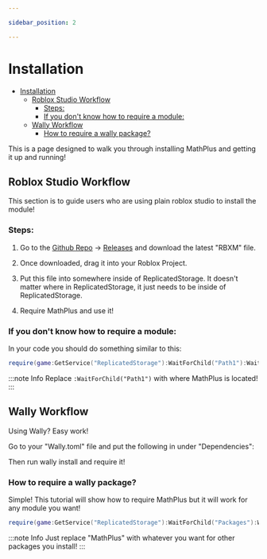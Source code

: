 ```yaml
---

sidebar_position: 2

---
```


# Installation

- [Installation](#installation)
  - [Roblox Studio Workflow](#roblox-studio-workflow)
    - [Steps:](#steps)
    - [If you don't know how to require a module:](#if-you-dont-know-how-to-require-a-module)
  - [Wally Workflow](#wally-workflow)
    - [How to require a wally package?](#how-to-require-a-wally-package)

This is a page designed to walk you through installing MathPlus and getting it up and running!

## Roblox Studio Workflow

This section is to guide users who are using plain roblox studio to install the module!

### Steps:

1. Go to the [Github Repo](https://github.com/iSophes/MathPlus) -> [Releases](https://github.com/iSophes/mathplus/releases) and download the latest "RBXM" file.

2. Once downloaded, drag it into your Roblox Project. 
   
3. Put this file into somewhere inside of ReplicatedStorage. It doesn't matter where in ReplicatedStorage, it just needs to be inside of ReplicatedStorage.

4. Require MathPlus and use it!

### If you don't know how to require a module:

In your code you should do something similar to this:

```lua
require(game:GetService("ReplicatedStorage"):WaitForChild("Path1"):WaitForChild("Path2"):WaitForChild("MathPlus"))
```

:::note Info
Replace `:WaitForChild("Path1")` with where MathPlus is located!
:::

## Wally Workflow

Using Wally? Easy work! 

Go to your "Wally.toml" file and put the following in under "Dependencies":

Then run wally install and require it!

### How to require a wally package?

Simple! This tutorial will show how to require MathPlus but it will work for any module you want!

```lua
require(game:GetService("ReplicatedStorage"):WaitForChild("Packages"):WaitForChild("MathPlus"))
```

:::note Info
Just replace "MathPlus" with whatever you want for other packages you install!
:::


